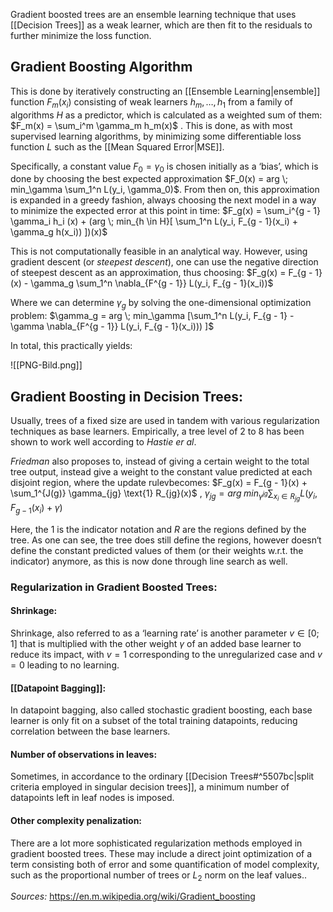 Gradient boosted trees are an ensemble learning technique that uses [[Decision Trees]] as a weak learner, which are then fit to the residuals to further minimize the loss function.

## Gradient Boosting Algorithm 
This is done by iteratively constructing an [[Ensemble Learning|ensemble]] function  $F_{m}(x_i)$ consisting of weak learners $h_m, …, h_1$ from a family of algorithms $H$ as a predictor, which is calculated as a weighted sum of them: $F_m(x) = \sum_i^m \gamma_m h_m(x)$ . 
This is done, as with most supervised learning algorithms, by minimizing some differentiable loss function $L$ such as the [[Mean Squared Error|MSE]].

Specifically, a constant value $F_0 = \gamma_0$ is chosen initially as a ‘bias’, which is done by choosing the best expected approximation $F_0(x) = arg \; min_\gamma \sum_1^n L(y_i, \gamma_0)$.
From then on, this approximation is expanded in a greedy fashion, always choosing the next model in a way to minimize the expected error at this point in time:
$F_g(x) = \sum_i^{g - 1} \gamma_i h_i (x) + (arg \; min_{h \in H}[ \sum_1^n L(y_i, F_{g - 1}(x_i) + \gamma_g h(x_i)) ])(x)$  

This is not computationally feasible in an analytical way. 
However, using gradient descent (or *steepest descent*), one can use the negative direction of steepest descent as an approximation, thus choosing:
$F_g(x) = F_{g - 1}(x) - \gamma_g \sum_1^n \nabla_{F^{g - 1}} L(y_i, F_{g - 1}(x_i))$

Where we can determine $\gamma_g$ by solving the one-dimensional optimization problem:
$\gamma_g = arg \; min_\gamma [\sum_1^n L(y_i, F_{g - 1} - \gamma \nabla_{F^{g - 1}} L(y_i, F_{g - 1}(x_i))) ]$

In total, this practically yields:

![[PNG-Bild.png]]

## Gradient Boosting in Decision Trees:
Usually, trees of a fixed size are used in tandem with various regularization techniques as base learners. Empirically, a tree level of 2 to 8 has been shown to work well according to *Hastie er al*. 

*Friedman* also proposes to, instead of giving a certain weight to the total tree output, instead give a weight to the constant value predicted at each disjoint region, where the update rulevbecomes: 
$F_g(x) = F_{g - 1}(x) + \sum_1^{J(g)} \gamma_{jg} \text{1} R_{jg}(x)$ , $\gamma_{jg} = arg \; min_{\gamma^{jg}} \sum_{x_i \in R_{jg}} L(y_i, F_{g - 1}(x_i) + \gamma)$ 

Here, the 1 is the indicator notation and $R$ are the regions defined by the tree. As one can see, the tree does still define the regions, however doesn‘t define the constant predicted values of them (or their weights w.r.t. the indicator) anymore, as this is now done through line search as well.

### Regularization in Gradient Boosted Trees:
#### Shrinkage:
Shrinkage, also referred to as a ‘learning rate’ is another parameter $v \in [0;1]$ that is multiplied with the other weight $\gamma$ of an added base learner to reduce its impact, with $v = 1$ corresponding to the unregularized case and $v = 0$ leading to no learning.

#### [[Datapoint Bagging]]:
In datapoint bagging, also called stochastic gradient boosting, each base learner is only fit on a subset of the total training datapoints, reducing correlation between the base learners.

#### Number of observations in leaves:
Sometimes, in accordance to the ordinary [[Decision Trees#^5507bc|split criteria employed in singular decision trees]], a minimum number of datapoints left in leaf nodes is imposed.

#### Other complexity penalization:
There are a lot more sophisticated regularization methods employed in gradient boosted trees. These may include a direct joint optimization of a term consisting both of error and some quantification of model complexity, such as the proportional number of trees or $L_2$ norm on the leaf values..

*Sources:* https://en.m.wikipedia.org/wiki/Gradient_boosting
